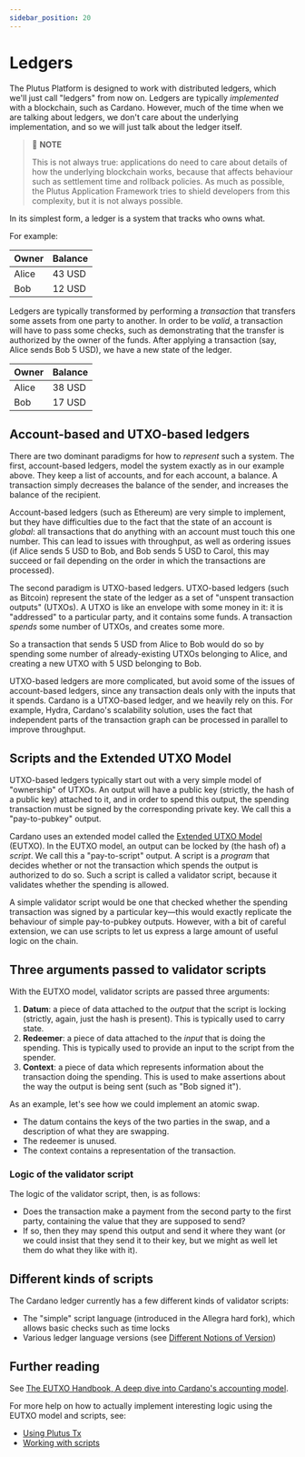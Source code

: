 ```yaml
---
sidebar_position: 20
---
```


# Ledgers

The Plutus Platform is designed to work with distributed ledgers, which we'll just call "ledgers" from now on.
Ledgers are typically *implemented* with a blockchain, such as Cardano.
However, much of the time when we are talking about ledgers, we don't care about the underlying
implementation, and so we will just talk about the ledger itself.

> :pushpin: **NOTE**
>
> This is not always true: applications do need to care about details of how the underlying blockchain works, because that affects behaviour such as settlement time and rollback policies.
> As much as possible, the Plutus Application Framework tries to shield developers from this complexity, but it is not always possible.

In its simplest form, a ledger is a system that tracks who owns what.

For example:

| Owner | Balance |
|-------|---------|
| Alice | 43 USD  |
| Bob   | 12 USD  |

Ledgers are typically transformed by performing a *transaction* that transfers some assets from one party to another.
In order to be *valid*, a transaction will have to pass some checks, such as demonstrating that the transfer is authorized by the owner of the funds.
After applying a transaction (say, Alice sends Bob 5 USD), we have a new state of the ledger.

| Owner | Balance |
|-------|---------|
| Alice | 38 USD  |
| Bob   | 17 USD  |

## Account-based and UTXO-based ledgers

There are two dominant paradigms for how to *represent* such a system.
The first, account-based ledgers, model the system exactly as in our example above.
They keep a list of accounts, and for each account, a balance.
A transaction simply decreases the balance of the sender, and increases the balance of the recipient.

Account-based ledgers (such as Ethereum) are very simple to implement, but they have difficulties due to the fact that the state of an account is *global*: all transactions that do anything with an account must touch this one number.
This can lead to issues with throughput, as well as ordering issues (if Alice sends 5 USD to Bob, and Bob sends 5 USD to Carol, this may succeed or fail depending on the order in which the transactions are processed).

The second paradigm is UTXO-based ledgers.
UTXO-based ledgers (such as Bitcoin) represent the state of the ledger as a set of "unspent
transaction outputs" (UTXOs).
A UTXO is like an envelope with some money in it: it is "addressed" to a particular party, and it contains some funds.
A transaction *spends* some number of UTXOs, and creates some more.

So a transaction that sends 5 USD from Alice to Bob would do so by spending some number of already-existing UTXOs belonging to Alice, and creating a new UTXO with 5 USD belonging to Bob.

UTXO-based ledgers are more complicated, but avoid some of the issues of account-based ledgers, since any transaction deals only with the inputs that it spends.
Cardano is a UTXO-based ledger, and we heavily rely on this.
For example, Hydra, Cardano's scalability solution, uses the fact that independent parts of the transaction graph can be processed in parallel to improve throughput.

## Scripts and the Extended UTXO Model

UTXO-based ledgers typically start out with a very simple model of "ownership" of UTXOs.
An output will have a public key (strictly, the hash of a public key) attached to it, and in order to spend this output, the spending transaction must be signed by the corresponding private key.
We call this a "pay-to-pubkey" output.

Cardano uses an extended model called the [Extended UTXO Model](../glossary.md#extended-utxo-model) (EUTXO).
In the EUTXO model, an output can be locked by (the hash of) a *script*.
We call this a "pay-to-script" output.
A script is a *program* that decides whether or not the transaction which spends the output is
authorized to do so.
Such a script is called a validator script, because it validates whether the spending is allowed.

A simple validator script would be one that checked whether the spending transaction was signed by a particular key&mdash;this would exactly replicate the behaviour of simple pay-to-pubkey outputs.
However, with a bit of careful extension, we can use scripts to let us express a large amount of useful logic on the chain.

## Three arguments passed to validator scripts

With the EUTXO model, validator scripts are passed three arguments:

1. **Datum**: a piece of data attached to the *output* that the script is locking (strictly, again, just the hash is present). This is typically used to carry state.
2. **Redeemer**: a piece of data attached to the *input* that is doing the spending. This is typically used to provide an input to the script from the spender.
3. **Context**: a piece of data which represents information about the transaction doing the spending. This is used to make assertions about the way the output is being sent (such as "Bob signed it").

As an example, let's see how we could implement an atomic swap.

- The datum contains the keys of the two parties in the swap, and a description of what they are swapping.
- The redeemer is unused.
- The context contains a representation of the transaction.

### Logic of the validator script

The logic of the validator script, then, is as follows:
- Does the transaction make a payment from the second party to the first party, containing the value that they are supposed to send?
- If so, then they may spend this output and send it where they want (or we could insist that they send it to their key, but we might as well let them do what they like with it).

## Different kinds of scripts

The Cardano ledger currently has a few different kinds of validator scripts:

- The "simple" script language (introduced in the Allegra hard fork), which allows basic checks such as time locks
- Various ledger language versions (see [Different Notions of Version](versions.md))

## Further reading

See [The EUTXO Handbook, A deep dive into Cardano's accounting model](https://www.essentialcardano.io/article/the-eutxo-handbook).

For more help on how to actually implement interesting logic using the EUTXO model and scripts, see:

- [Using Plutus Tx](../category/using-plutus-tx)
- [Working with scripts](../category/working-with-scripts)
